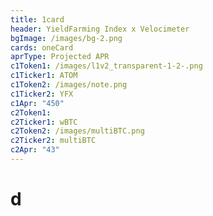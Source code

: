 ```yaml
---
title: 1card
header: YieldFarming Index x Velocimeter
bgImage: /images/bg-2.png
cards: oneCard
aprType: Projected APR
c1Token1: /images/l1v2_transparent-1-2-.png
c1Ticker1: ATOM
c1Token2: /images/note.png
c1Ticker2: YFX
c1Apr: "450"
c2Token1:
c2Ticker1: wBTC
c2Token2: /images/multiBTC.png
c2Ticker2: multiBTC
c2Apr: "43"
---
```


# d
